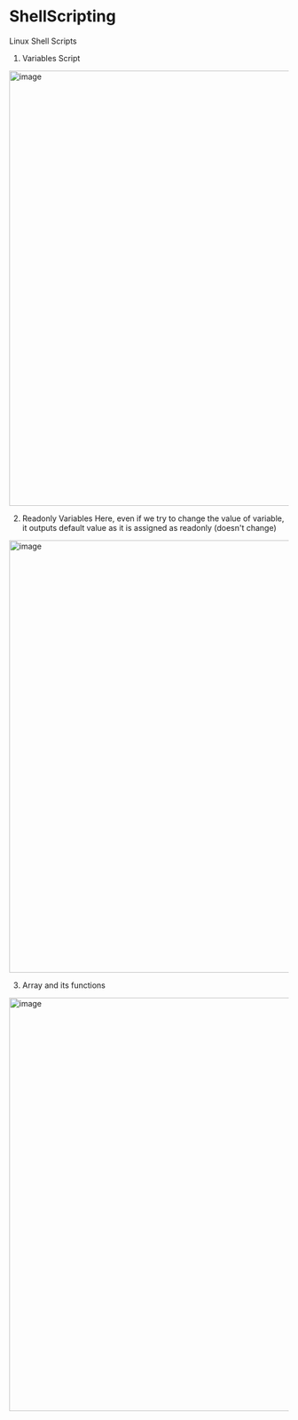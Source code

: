 # ShellScripting
Linux Shell Scripts

1. Variables Script
<img width="783" alt="image" src="https://github.com/Shubham0315/ShellScripting/assets/105341138/8860fea8-8551-478c-a0bb-cf7154ee1b0f">

2. Readonly Variables
Here, even if we try to change the value of variable, it outputs default value as it is assigned as readonly (doesn't change)
<img width="778" alt="image" src="https://github.com/Shubham0315/ShellScripting/assets/105341138/be1315a5-234d-4451-9011-34d9c5516ac5">

3. Array and its functions
<img width="744" alt="image" src="https://github.com/Shubham0315/ShellScripting/assets/105341138/9b1445bf-6341-4562-a9e1-65eccc005316">




